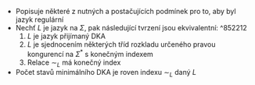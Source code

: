 - Popisuje některé z nutných a postačujících podmínek pro to, aby byl jazyk regulární
-  Nechť $L$ je jazyk na $\Sigma$, pak následující tvrzení jsou ekvivalentní: ^852212
	1. $L$ je jazyk přijímaný DKA
	2. $L$ je sjednocením některých tříd rozkladu určeného pravou kongurencí na $\Sigma^*$ s konečným indexem
	3. Relace $\sim_L$ má konečný index
- Počet stavů minimálního DKA je roven indexu $\sim_L$ daný $L$